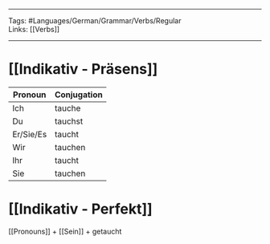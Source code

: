 ___
Tags: #Languages/German/Grammar/Verbs/Regular  
Links: [[Verbs]]
___
# [[Indikativ - Präsens]]
Pronoun|Conjugation
------------ | ------------
Ich | tauche
Du | tauchst
Er/Sie/Es | taucht
Wir | tauchen
Ihr | taucht
Sie | tauchen


# [[Indikativ - Perfekt]]
[[Pronouns]] + [[Sein]] + getaucht